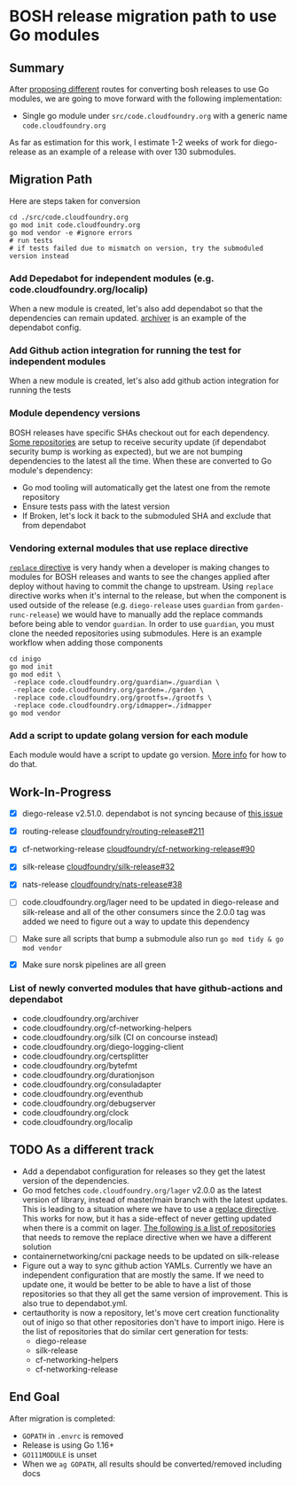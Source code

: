 # BOSH release migration path to use Go modules

## Summary

After [proposing
different](https://docs.google.com/document/d/1MeiXIqzsj_j1ziYAfhVXfCCFJLiKhi7HiOyF3g-7Wpk/edit#heading=h.9jamy725425y)
routes for converting bosh releases to use Go modules, we are going to move
forward with the following implementation:

- Single go module under `src/code.cloudfoundry.org` with a generic name
  `code.cloudfoundry.org`

As far as estimation for this work, I estimate 1-2 weeks of work for
diego-release as an example of a release with over 130 submodules.

## Migration Path

Here are steps taken for conversion

```
cd ./src/code.cloudfoundry.org
go mod init code.cloudfoundry.org
go mod vendor -e #ignore errors
# run tests
# if tests failed due to mismatch on version, try the submoduled version instead
```

### Add Depedabot for independent modules (e.g. code.cloudfoundry.org/localip)

When a new module is created, let's also add dependabot so that the dependencies
can remain updated.
[archiver](https://github.com/cloudfoundry/archiver/blob/2762da2677ce6ba931a6e9fff947c7541f470615/.dependabot/config.yml)
is an example of the dependabot config.

### Add Github action integration for running the test for independent modules

When a new module is created, let's also add github action integration for
running the tests

### Module dependency versions

BOSH releases have specific SHAs checkout out for each dependency. [Some
repositories](https://github.com/cloudfoundry/diego-release/blob/68b60677acffd6ab241e2698f581c52f5da3ed83/.dependabot/config.yml)
are setup to receive security update (if dependabot security bump is working as
expected), but we are not bumping dependencies to the latest all the time.  When
these are converted to Go module's dependency:

- Go mod tooling will automatically get the latest one from the remote
  repository
- Ensure tests pass with the latest version
- If Broken, let's lock it back to the submoduled SHA and exclude that from
  dependabot


### Vendoring external modules that use replace directive

[`replace`
directive](https://thewebivore.com/using-replace-in-go-mod-to-point-to-your-local-module/)
is very handy when a developer is making changes to modules for BOSH releases
and wants to see the changes applied after deploy without having to commit the
change to upstream. Using `replace` directive works when it's internal to the
release, but when the component is used outside of the release (e.g.
`diego-release` uses `guardian` from `garden-runc-release`) we would have to
manually add the replace commands before being able to vendor `guardian`. In
order to use `guardian`, you must clone the needed repositories using submodules. Here
is an example workflow when adding those components

```
cd inigo
go mod init
go mod edit \
 -replace code.cloudfoundry.org/guardian=./guardian \
 -replace code.cloudfoundry.org/garden=./garden \
 -replace code.cloudfoundry.org/grootfs=./grootfs \
 -replace code.cloudfoundry.org/idmapper=./idmapper
go mod vendor
```

### Add a script to update golang version for each module

Each module would have a script to update go version. [More
info](https://golang.org/ref/mod#go-mod-file-go) for how to do that.


## Work-In-Progress

- [x] diego-release v2.51.0. dependabot is not syncing because of [this
  issue](https://github.com/dependabot/dependabot-core/issues/4249)
- [x] routing-release
  [cloudfoundry/routing-release#211](https://github.com/cloudfoundry/routing-release/pull/211)
- [x] cf-networking-release
  [cloudfoundry/cf-networking-release#90](https://github.com/cloudfoundry/cf-networking-release/pull/90)
- [x] silk-release
  [cloudfoundry/silk-release#32](https://github.com/cloudfoundry/silk-release/pull/32)
- [x] nats-release
  [cloudfoundry/nats-release#38](https://github.com/cloudfoundry/nats-release/pull/38)

- [ ] code.cloudfoundry.org/lager need to be updated in diego-release and
  silk-release and all of the other consumers since the 2.0.0 tag was added we
  need to figure out a way to update this dependency
- [ ] Make sure all scripts that bump a submodule also run `go mod tidy & go mod
  vendor`
- [x] Make sure norsk pipelines are all green

### List of newly converted modules that have github-actions and dependabot
- code.cloudfoundry.org/archiver
- code.cloudfoundry.org/cf-networking-helpers
- code.cloudfoundry.org/silk (CI on concourse instead)
- code.cloudfoundry.org/diego-logging-client
- code.cloudfoundry.org/certsplitter
- code.cloudfoundry.org/bytefmt
- code.cloudfoundry.org/durationjson
- code.cloudfoundry.org/consuladapter
- code.cloudfoundry.org/eventhub
- code.cloudfoundry.org/debugserver
- code.cloudfoundry.org/clock
- code.cloudfoundry.org/localip

## TODO As a different track
- Add a dependabot configuration for releases so they get the latest version of
  the dependencies.
- Go mod fetches `code.cloudfoundry.org/lager` v2.0.0 as the latest version of
  library, instead of master/main branch with the latest updates. This is leading to
  a situation where we have to use a [replace
  directive](https://github.com/cloudfoundry/diego-release/blob/2eb134ea1227064fd4fc15671a34552a20a6e3f3/src/code.cloudfoundry.org/go.mod#L13).
  This works for now, but it has a side-effect of never getting updated when
  there is a commit on lager. [The following is a list of
  repositories](https://pkg.go.dev/code.cloudfoundry.org/lager?tab=importedby) that
  needs to remove the replace directive when we have a different solution
- containernetworking/cni package needs to be updated on silk-release
- Figure out a way to sync github action YAMLs. Currently we have an independent
  configuration that are mostly the same. If we need to update one, it would be
  better to be able to have a list of those repositories so that they all get
  the same version of improvement. This is also true to dependabot.yml.
- certauthority is now a repository, let's move cert creation functionality out
  of inigo so that other repositories don't have to import inigo. Here is the
  list of repositories that do similar cert generation for tests:
    - diego-release
    - silk-release
    - cf-networking-helpers
    - cf-networking-release

## End Goal

After migration is completed:

- `GOPATH` in `.envrc` is removed
- Release is using Go 1.16+
- `GO111MODULE` is unset
- When we `ag GOPATH`, all results should be converted/removed including docs
